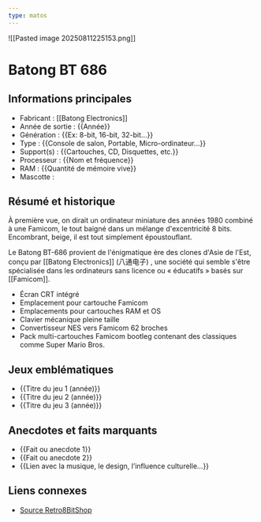 ```yaml
---
type: matos
---
```

![[Pasted image 20250811225153.png]]
# Batong BT 686

## Informations principales
- Fabricant : [[Batong Electronics]]
- Année de sortie : {{Année}}
- Génération : {{Ex: 8-bit, 16-bit, 32-bit...}}
- Type : {{Console de salon, Portable, Micro-ordinateur...}}
- Support(s) : {{Cartouches, CD, Disquettes, etc.}}
- Processeur : {{Nom et fréquence}}
- RAM : {{Quantité de mémoire vive}}
- Mascotte : 

## Résumé et historique

À première vue, on dirait un ordinateur miniature des années 1980 combiné à une Famicom, le tout baigné dans un mélange d'excentricité 8 bits. Encombrant, beige, il est tout simplement époustouflant.

Le Batong BT-686 provient de l'énigmatique ère des clones d'Asie de l'Est, conçu par [[Batong Electronics]] (八通电子) , une société qui semble s'être spécialisée dans les ordinateurs sans licence ou « éducatifs » basés sur [[Famicom]].

- Écran CRT intégré
- Emplacement pour cartouche Famicom
- Emplacements pour cartouches RAM et OS
- Clavier mécanique pleine taille
- Convertisseur NES vers Famicom 62 broches
- Pack multi-cartouches Famicom bootleg contenant des classiques comme Super Mario Bros.

## Jeux emblématiques
- {{Titre du jeu 1 (année)}}
- {{Titre du jeu 2 (année)}}
- {{Titre du jeu 3 (année)}}

## Anecdotes et faits marquants
- {{Fait ou anecdote 1}}
- {{Fait ou anecdote 2}}
- {{Lien avec la musique, le design, l’influence culturelle...}}

## Liens connexes
- [Source Retro8BitShop](https://www.retro8bitshop.com/batong-bt-686-the-ultimate-all-in-one-famiclone/)
